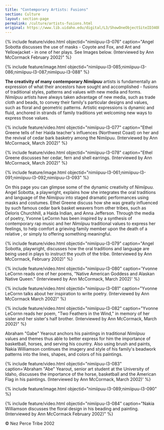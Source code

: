 ```yaml
---
title: "Contemporary Artists: Fusions"
section: Culture
layout: section-page
permalink: /culture/artists-fusions.html
original: https://www.lib.uidaho.edu/digital/L3/ShowOneObjectSiteID34ObjectID347.html
---
```


{% include feature/video.html objectid="nimiipuu-l3-076" caption="Angel Sobotta discusses the use of masks - Coyote and Fox, and Ant and Yellowjacket - in one of her plays. See Images below. (Interviewed by Ann McCormack February 2002)" %}

{% include feature/image.html objectid="nimiipuu-l3-085;nimiipuu-l3-086;nimiipuu-l3-087;nimiipuu-l3-088" %}

**The creativity of many contemporary _Nimíipuu_** artists is fundamentally an expression of what their ancestors have sought and accomplished - fusions of traditional styles, patterns and values with new media and forms. _Nimíipuu_ artists have always taken advantage of new media, such as trade cloth and beads, to convey their family's particular designs and values, such as floral and geometric patterns. Artistic expressions is dynamic and fluid, anchored in strands of family traditions yet welcoming new ways to express those values.

{% include feature/video.html objectid="nimiipuu-l3-077" caption="Ethel Greene tells of her Haida teacher's influences (Northwest Coast) on her and the revival of cedar bark basketry among the Nimíipuu. (Interviewed by Ann McCormack, March 2002)" %}

{% include feature/video.html objectid="nimiipuu-l3-078" caption="Ethel Greene discusses her cedar, fern and shell earrings. (Interviewed by Ann McCormack, March 2002)" %}

{% include feature/image.html objectid="nimiipuu-l3-061;nimiipuu-l3-091;nimiipuu-l3-092;nimiipuu-l3-093" %}

On this page you can glimpse some of the dynamic creativity of _Nimíipuu_. Angel Sobotta, a playwright, explains how she integrates the oral traditions and language of the _Nimíipuu_ into staged dramatic performances using masks and costumes. Ethel Greene discuss how she was greatly influenced by such famous cedar bark basket weavers from other tribes, such as Deloris Churchhill, a Haida Indian, and Anna Jefferson. Through the media of poetry, Yvonne LeCornn has been inspired by a synthesis of contemporary rap music and her _Nimíipuu_ traditional values to express her feelings, to help comfort a grieving family member upon the death of a relative , or simply to offering something meaningful.

{% include feature/video.html objectid="nimiipuu-l3-079" caption="Angel Sobotta, playwright, discusses how the oral traditions and language are being used in plays to instruct the youth of the tribe. (Interviewed by Ann McCormack, February 2002)" %}

{% include feature/video.html objectid="nimiipuu-l3-080" caption='Yvonne LeCornn reads one of her poems, "Native American Goddess and Alaskan Native Queen." (Interviewed by Ann McCormack, March 2002)' %}

{% include feature/video.html objectid="nimiipuu-l3-081" caption="Yvonne LeCornn talks about her inspiration to write poetry. (Interviewed by Ann McCormack March 2002)" %}

{% include feature/video.html objectid="nimiipuu-l3-082" caption="Yvonne LeCornn reads her poem, \"Two Feathers in the Wind,\" in memory of her sister and her sister's half brother. (Interviewed by Ann McCormack, March 2002)" %}

Abraham "Gabe" Yearout anchors his paintings in traditional _Nimíipuu_ values and themes thus able to better express for him the importance of basketball, horses, and serving his country. Also using brush and paints, Nakia Williamson continues the imagery and style of his family's beadwork patterns into the lines, shapes, and colors of his paintings.

{% include feature/video.html objectid="nimiipuu-l3-083" caption='Abraham "Abe" Yearout, senior art student at the University of Idaho, discusses the importance of the horse, basketball and the American Flag in his paintings. (Interviewed by Ann McCormack, March 2002)' %}

{% include feature/image.html objectid="nimiipuu-l3-089;nimiipuu-l3-090" %}

{% include feature/video.html objectid="nimiipuu-l3-084" caption="Nakia Williamson discusses the floral design in his beading and painting. (Interviewed by Ann McCormack February 2002)" %}

© Nez Perce Tribe 2002
